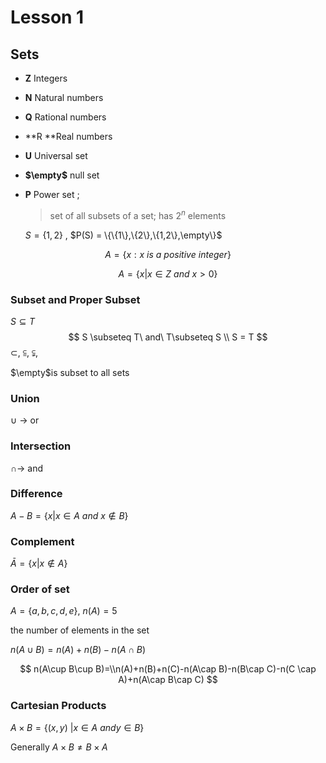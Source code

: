# Lesson 1

## Sets

- **Z** Integers

- **N** Natural numbers

- **Q** Rational numbers

- **R **Real numbers

- **U** Universal set

- **$\empty$** null set

- **P** Power set ;

  > set of all subsets of a set; has $2^n$ elements

  $S = \{1,2\}$ , $P(S) = \{\{1\},\{2\},\{1,2\},\empty\}$

  

$$
A = \{ x : x\ is\ a\ positive\ integer\}
$$

$$
A = \{x | x \in  Z\ and\ x> 0 \}
$$

### Subset and Proper Subset

$S \subseteq T$
$$
S \subseteq T\ and\ T\subseteq S \\
S = T
$$
$\subset$,  $\subseteqq$,  $\subsetneqq$,  

$\empty$is subset to all sets

### Union

$\cup$ -> or

### Intersection

$\cap$-> and

### Difference

$A - B = \{x|x\in A\ and\ x\notin B \}$

### Complement

$\bar{A}  = \{x|x\notin A\}$

### Order of set

$A = \{a,b,c,d,e\}$,  $n(A)=5$

the number of elements in the set

$n(A\cup B)=n(A)+n(B)-n(A\cap B)$

$$
n(A\cup B\cup B)=\\n(A)+n(B)+n(C)-n(A\cap B)-n(B\cap C)-n(C \cap A)+n(A\cap B\cap C)
$$

### Cartesian Products

$A \times B=\{(x,y)\ |x\in A\ and y\in B \}$

Generally $A\times B\neq B\times A$